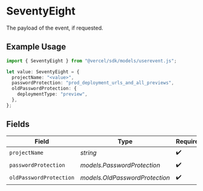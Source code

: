 # SeventyEight

The payload of the event, if requested.

## Example Usage

```typescript
import { SeventyEight } from "@vercel/sdk/models/userevent.js";

let value: SeventyEight = {
  projectName: "<value>",
  passwordProtection: "prod_deployment_urls_and_all_previews",
  oldPasswordProtection: {
    deploymentType: "preview",
  },
};
```

## Fields

| Field                          | Type                           | Required                       | Description                    |
| ------------------------------ | ------------------------------ | ------------------------------ | ------------------------------ |
| `projectName`                  | *string*                       | :heavy_check_mark:             | N/A                            |
| `passwordProtection`           | *models.PasswordProtection*    | :heavy_check_mark:             | N/A                            |
| `oldPasswordProtection`        | *models.OldPasswordProtection* | :heavy_check_mark:             | N/A                            |
